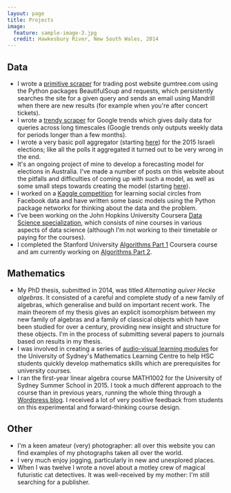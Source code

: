 ```yaml
---
layout: page
title: Projects
image:
  feature: sample-image-3.jpg
  credit: Hawkesbury River, New South Wales, 2014
---
```


## Data

- I wrote a [primitive scraper](https://github.com/clintonboys/gumtree_scraper) for trading post website gumtree.com using the Python packages BeautifulSoup and requests, which persistently searches the site for a given query and sends an email using Mandrill when there are new results (for example when you're after concert tickets). 
- I wrote a [trendy scraper](https://github.com/clintonboys/trendy-scraper) for Google trends which gives daily data for queries across long timescales (Google trends only outputs weekly data for periods longer than a few months).
- I wrote a very basic poll aggregator (starting [here](http://www.clintonboys.com/israel-poll-aggregator-1/)) for the 2015 Israeli elections; like all the polls it aggregated it turned out to be very wrong in the end.  
- It's an ongoing project of mine to develop a forecasting model for elections in Australia. I've made a number of posts on this website about the pitfalls and difficulties of coming up with such a model, as well as some small steps towards creating the model (starting [here](http://www.clintonboys.com/aus-election-model-1/)). 
- I worked on a [Kaggle competition](https://github.com/clintonboys/kaggle_fb_circles) for learning social circles from Facebook data and have written some basic models using the Python package networkx for thinking about the data and the problem.
- I've been working on the John Hopkins University Coursera [Data Science specialization](https://www.coursera.org/specialization/jhudatascience/1), which consists of nine courses in various aspects of data science (although I'm not working to their timetable or paying for the courses).
- I completed the Stanford University [Algorithms Part 1](https://www.coursera.org/course/algo) Coursera course and am currently working on [Algorithms Part 2](https://www.coursera.org/course/algo2).

## Mathematics

- My PhD thesis, submitted in 2014, was titled *Alternating quiver Hecke algebras*. It consisted of a careful and complete study of a new family of algebras, which generalise and build on important recent work. The main theorem of my thesis gives an explicit isomorphism between my new family of algebras and a family of classical objects which have been studied for over a century, providing new insight and structure for these objects. I'm in the process of submitting several papers to journals based on results in my thesis.
- I was involved in creating a series of [audio-visual learning modules](http://sydney.edu.au/stuserv/maths_learning_centre/2unit.shtml) for the University of Sydney's Mathematics Learning Centre to help HSC students quickly develop mathematics skills which are prerequisites for university courses.
- I ran the first-year linear algebra course MATH1002 for the University of Sydney Summer School in 2015. I took a much different approach to the course than in previous years, running the whole thing through a [Wordpress blog](http://ss1002.wordpress.com). I received a lot of very positive feedback from students on this experimental and forward-thinking course design.

## Other

- I'm a keen amateur (very) photographer: all over this website you can find examples of my photographs taken all over the world.
- I very much enjoy jogging, particularly in new and unexplored places.
- When I was twelve I wrote a novel about a motley crew of magical futuristic cat detectives. It was well-received by my mother: I'm still searching for a publisher. 